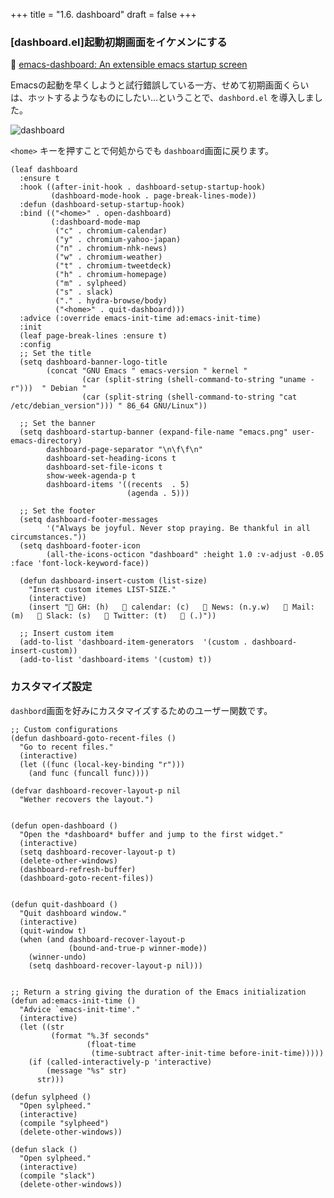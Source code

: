 +++
title = "1.6. dashboard"
draft = false
+++

### [dashboard.el]起動初期画面をイケメンにする
🔗 [emacs-dashboard: An extensible emacs startup screen](https://github.com/emacs-dashboard/emacs-dashboard) 

Emacsの起動を早くしようと試行錯誤している一方、せめて初期画面くらいは、ホットするようなものにしたい…ということで、`dashbord.el` を導入しました。


![dashboard](https://camo.githubusercontent.com/de931cfbad673c47366b2a3cd8d0aa7eede1ae13899512c0d51ba731866d5c40/68747470733a2f2f6c6976652e737461746963666c69636b722e636f6d2f36353533352f35313633313934363035335f623964383438613335375f622e6a7067) 

`<home>` キーを押すことで何処からでも `dashboard`画面に戻ります。

```elisp
(leaf dashboard
  :ensure t
  :hook ((after-init-hook . dashboard-setup-startup-hook)
		 (dashboard-mode-hook . page-break-lines-mode))
  :defun (dashboard-setup-startup-hook)
  :bind (("<home>" . open-dashboard)
		 (:dashboard-mode-map
		  ("c" . chromium-calendar)
		  ("y" . chromium-yahoo-japan)
		  ("n" . chromium-nhk-news)
		  ("w" . chromium-weather)
		  ("t" . chromium-tweetdeck)
		  ("h" . chromium-homepage)
		  ("m" . sylpheed)
		  ("s" . slack)
		  ("." . hydra-browse/body)
		  ("<home>" . quit-dashboard)))
  :advice (:override emacs-init-time ad:emacs-init-time)
  :init
  (leaf page-break-lines :ensure t)
  :config
  ;; Set the title
  (setq dashboard-banner-logo-title
		(concat "GNU Emacs " emacs-version " kernel "
				(car (split-string (shell-command-to-string "uname -r")))  " Debian "
				(car (split-string (shell-command-to-string "cat /etc/debian_version"))) " 86_64 GNU/Linux"))

  ;; Set the banner
  (setq dashboard-startup-banner (expand-file-name "emacs.png" user-emacs-directory)
		dashboard-page-separator "\n\f\f\n"
		dashboard-set-heading-icons t
		dashboard-set-file-icons t
		show-week-agenda-p t
		dashboard-items '((recents  . 5)
						  (agenda . 5)))

  ;; Set the footer
  (setq dashboard-footer-messages
		'("Always be joyful. Never stop praying. Be thankful in all circumstances."))
  (setq dashboard-footer-icon
		(all-the-icons-octicon "dashboard" :height 1.0 :v-adjust -0.05 :face 'font-lock-keyword-face))

  (defun dashboard-insert-custom (list-size)
	"Insert custom itemes LIST-SIZE."
	(interactive)
	(insert " GH: (h)    calendar: (c)    News: (n.y.w)    Mail: (m)    Slack: (s)    Twitter: (t)    (.)"))

  ;; Insert custom item
  (add-to-list 'dashboard-item-generators  '(custom . dashboard-insert-custom))
  (add-to-list 'dashboard-items '(custom) t))
```

### カスタマイズ設定
`dashbord`画面を好みにカスタマイズするためのユーザー関数です。

```elisp
;; Custom configurations
(defun dashboard-goto-recent-files ()
  "Go to recent files."
  (interactive)
  (let ((func (local-key-binding "r")))
    (and func (funcall func))))

(defvar dashboard-recover-layout-p nil
  "Wether recovers the layout.")


(defun open-dashboard ()
  "Open the *dashboard* buffer and jump to the first widget."
  (interactive)
  (setq dashboard-recover-layout-p t)
  (delete-other-windows)
  (dashboard-refresh-buffer)
  (dashboard-goto-recent-files))


(defun quit-dashboard ()
  "Quit dashboard window."
  (interactive)
  (quit-window t)
  (when (and dashboard-recover-layout-p
			 (bound-and-true-p winner-mode))
    (winner-undo)
    (setq dashboard-recover-layout-p nil)))


;; Return a string giving the duration of the Emacs initialization
(defun ad:emacs-init-time ()
  "Advice `emacs-init-time'."
  (interactive)
  (let ((str
		 (format "%.3f seconds"
				 (float-time
				  (time-subtract after-init-time before-init-time)))))
	(if (called-interactively-p 'interactive)
		(message "%s" str)
	  str)))

(defun sylpheed ()
  "Open sylpheed."
  (interactive)
  (compile "sylpheed")
  (delete-other-windows))

(defun slack ()
  "Open sylpheed."
  (interactive)
  (compile "slack")
  (delete-other-windows))
```
